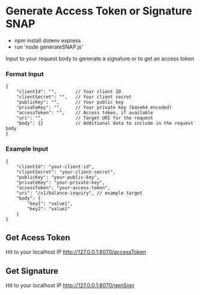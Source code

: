 # Generate Access Token or Signature SNAP

- npm install dotenv express
- run 'node generateSNAP.js'

Input to your request body to generate a signature or to get an access token

### Format Input
```
{
    "clientId": "",       // Your client ID
    "clientSecret": "",   // Your client secret
    "publicKey": "",      // Your public key
    "privateKey": "",     // Your private key (base64 encoded)
    "accessToken": "",    // Access token, if available
    "uri": "",            // Target URI for the request
    "body": {}            // Additional data to include in the request body
}
```

### Example Input
```
{
    "clientId": "your-client-id",
    "clientSecret": "your-client-secret",
    "publicKey": "your-public-key",
    "privateKey": "your-private-key",
    "accessToken": "your-access-token",
    "uri": "/v1/balance-inquiry", // example target
    "body": {
        "key1": "value1",
        "key2": "value2"
    }
}
```

## Get Acess Token
Hit to your localhost IP http://127.0.0.1:8070/accessToken

## Get Signature
Hit to your localhost IP http://127.0.0.1:8070/genSign
